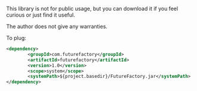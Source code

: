This library is not for public usage, but you can download it if you feel curious or just find it useful.

The author does not give any warranties.

To plug:
```xml
<dependency>
		<groupId>com.futurefactory</groupId>
		<artifactId>futurefactory</artifactId>
		<version>1.0</version>
		<scope>system</scope>
		<systemPath>${project.basedir}/FutureFactory.jar</systemPath>
</dependency>
```
